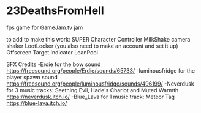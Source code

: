 # 23DeathsFromHell
fps game for GameJam.tv jam

to add to make this work:
SUPER Character Controller
MilkShake camera shaker
LootLocker (you also need to make an account and set it up)
Offscreen Target Indicator
LeanPool

SFX Credits
-Erdie for the bow sound https://freesound.org/people/Erdie/sounds/65733/
-luminousfridge for the player spawn sound https://freesound.org/people/luminousfridge/sounds/496199/
-Neverdusk for 3 music tracks: Seething Evil, Hade's Chariot and Muted Warmth https://neverdusk.itch.io/
-Blue_Lava for 1 music track: Meteor Tag https://blue-lava.itch.io/
